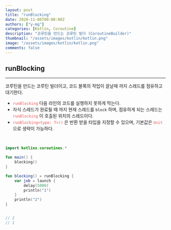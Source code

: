```yaml
---
layout: post
title: "runBlocking"
date: 2020-11-06T00:00:00Z
authors: ["y-mg"]
categories: [Kotlin, Coroutine]
description: "코루틴을 만드는 코루틴 빌더 (CoroutineBuilder)"
thumbnail: "/assets/images/kotlin/kotlin.png"
image: "/assets/images/kotlin/kotlin.png"
comments: false
---
```


## runBlocking
***
코루틴을 만드는 코루틴 빌더이고, 코드 블록의 작업이 끌날때 까지 스레드를 점유하고 대기한다.
- <code style="color: #eb5657;">runBlocking</code> 다음 라인의 코드를 실행하지 못하게 막는다.
- 자식 스레드가 완료될 때 까지 현재 스레드를 `block` 하며, 점유하게 되는 스레드는 <code style="color: #eb5657;">runBlocking</code> 이 호출된 위치의 스레드이다.
- <code style="color: #eb5657;">runBlocking<type: T>()</code> 은 반환 받을 타입을 지정할 수 있으며, 기본값은 <code style="color: #eb5657;">Unit</code> 으로 생략이 가능하다.
<br>

```kotlin
import kotlinx.coroutines.*

fun main() {
    blocking()
}

fun blocking() = runBlocking {
    var job = launch {
        delay(5000)
        println("1")
    }
    println("2")
}


// 2
// 1
```
